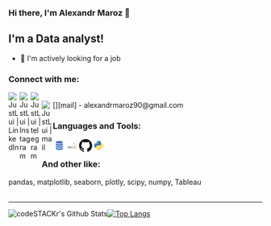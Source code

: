 ### Hi there, I'm Alexandr Maroz  👋

## I'm a Data analyst!
- 🔭 I'm actively looking for a job

### Connect with me:
[<img align="left" alt="JustLui | LinkedIn" width="22px" src="https://cdn.jsdelivr.net/npm/simple-icons@v3/icons/linkedin.svg" />][linkedin]
[<img align="left" alt="JustLui | Instagram" width="22px" src="https://cdn.jsdelivr.net/npm/simple-icons@v3/icons/instagram.svg" />][instagram]
[<img align="left" alt="JustLui | telegram" width="22px" src="https://cdn.jsdelivr.net/npm/simple-icons@v3/icons/telegram.svg" />][telegram]

<br />
[<img align="left" alt="JustLui | mail" width="22px" src="https://cdn.jsdelivr.net/npm/simple-icons@v3/icons/gmail.svg" />][mail] - alexandrmaroz90@gmail.com



<br />

### Languages and Tools:
<img align="left" alt="SQL" width="26px" src="https://raw.githubusercontent.com/github/explore/80688e429a7d4ef2fca1e82350fe8e3517d3494d/topics/sql/sql.png" />
<img align="left" alt="MySQL" width="26px" src="https://raw.githubusercontent.com/github/explore/80688e429a7d4ef2fca1e82350fe8e3517d3494d/topics/mysql/mysql.png" />
<img align="left" alt="GitHub" width="26px" src="https://raw.githubusercontent.com/github/explore/78df643247d429f6cc873026c0622819ad797942/topics/github/github.png" />
<img align="left" alt="python" width="26px" src="https://raw.githubusercontent.com/github/explore/80688e429a7d4ef2fca1e82350fe8e3517d3494d/topics/python/python.png" />

<br />

### And other like:
pandas, matplotlib, seaborn, plotly, scipy, numpy, Tableau
<br />
<br />

---

<img align="left" alt="codeSTACKr's Github Stats" src="https://github-readme-stats.vercel.app/api?username=justlui&show_icons=true&hide_border=true" />

[![Top Langs](https://github-readme-stats.vercel.app/api/top-langs/?username=JustLui&hide=jupyter,css,scss,html,c,makefile,dockerfile,shell,cmake)](https://github.com/anuraghazra/github-readme-stats)

[yandex]: https://yandex.ru/
[linkedin]: https://www.linkedin.com/in/alexandr-moroz-308360228/
[instagram]: https://www.instagram.com/justluik/
[telegram]: https://t.me/justluik
[mail]: alexandrmaroz90@gmail.com
